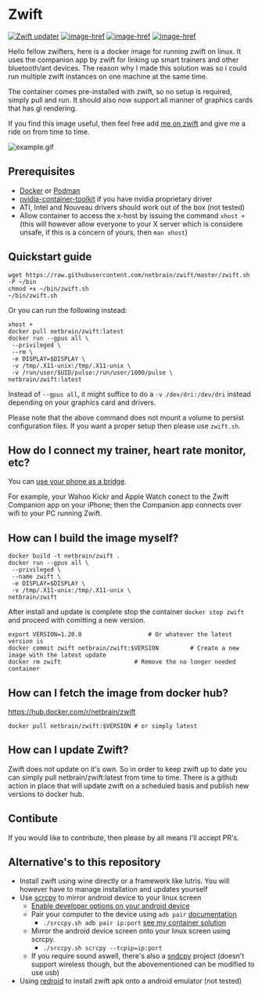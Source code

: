 # Zwift
 
[![Zwift updater][zwift-updater-src]][zwift-updater-href]
[![image-href][image-pulls-src]][image-href]
[![image-href][image-version-src]][image-href]
[![image-href][image-size-src]][image-href]


Hello fellow zwifters, here is a docker image for running zwift on linux. It uses the companion app by zwift for linking up smart trainers and other bluetooth/ant devices. The reason why I made this solution was so i could run multiple zwift instances on one machine at the same time. 

The container comes pre-installed with zwift, so no setup is required, simply pull and run. It should also now support all manner of graphics cards that has gl rendering.

If you find this image useful, then feel free add [me on zwift](https://www.zwift.com/eu/athlete/4e3c5880-1edd-4c5d-a1b8-0974ce3874f0) and give me a ride on from time to time.

![example.gif](https://raw.githubusercontent.com/netbrain/zwift/master/example.gif)

## Prerequisites
- [Docker](https://docs.docker.com/get-docker) or [Podman](https://podman.io/getting-started/installation)
- [nvidia-container-toolkit](https://github.com/NVIDIA/nvidia-docker) if you have nvidia proprietary driver
- ATI, Intel and Nouveau drivers should work out of the box (not tested)
- Allow container to access the x-host by issuing the command `xhost +` (this will however allow everyone to your X server which is considere unsafe, if this is a concern of yours, then `man xhost`)

## Quickstart guide
```
wget https://raw.githubusercontent.com/netbrain/zwift/master/zwift.sh -P ~/bin
chmod +x ~/bin/zwift.sh
~/bin/zwift.sh
```

Or you can run the following instead:

```
xhost +
docker pull netbrain/zwift:latest
docker run --gpus all \ 
 --privileged \
 --rm \
 -e DISPLAY=$DISPLAY \
 -v /tmp/.X11-unix:/tmp/.X11-unix \
 -v /run/user/$UID/pulse:/run/user/1000/pulse \
netbrain/zwift:latest
```

Instead of `--gpus all`, it might suffice to do a `-v /dev/dri:/dev/dri` instead depending on your graphics card and drivers.

Please note that the above command does not mount a volume to persist configuration files. 
If you want a proper setup then please use `zwift.sh`.

## How do I connect my trainer, heart rate monitor, etc?

You can [use your phone as a bridge](https://support.zwift.com/using-the-zwift-companion-app-Hybn8qzPr).

For example, your Wahoo Kickr and Apple Watch conect to the Zwift Companion app on your
iPhone; then the Companion app connects over wifi to your PC running Zwift.

## How can I build the image myself?

```
docker build -t netbrain/zwift .
docker run --gpus all \
 --privileged \
 --name zwift \
 -e DISPLAY=$DISPLAY \
 -v /tmp/.X11-unix:/tmp/.X11-unix \
netbrain/zwift
```

After install and update is complete stop the container `docker stop zwift` and proceed with comitting a new version.

```
export VERSION=1.20.0			  		# Or whatever the latest version is
docker commit zwift netbrain/zwift:$VERSION 		# Create a new image with the latest update
docker rm zwift 					# Remove the no longer needed container
```

## How can I fetch the image from docker hub?

https://hub.docker.com/r/netbrain/zwift

```
docker pull netbrain/zwift:$VERSION # or simply latest
```

## How can I update Zwift?

Zwift does not update on it's own. So in order to keep zwift up to date you can simply pull netbrain/zwift:latest from time to time. There is a github action in place that will update zwift on a scheduled basis and publish new versions to docker hub.

## Contibute

If you would like to contribute, then please by all means I'll accept PR's. 

## Alternative's to this repository

* Install zwift using wine directly or a framework like lutris. You will however have to manage installation and updates yourself
* Use [scrcpy](https://github.com/Genymobile/scrcpy) to mirror android device to your linux screen
  * [Enable developer options on your android device](https://developer.android.com/studio/debug/dev-options#enable)
  * Pair your computer to the device using `adb pair` [documentation](https://developer.android.com/studio/command-line/adb#wireless-android11-command-line) 
    * `./srccpy.sh adb pair ip:port`  [see my container solution](https://github.com/netbrain/dockerfiles/tree/master/scrcpy)
  * Mirror the android device screen onto your linux screen using scrcpy.
      * `./srccpy.sh scrcpy --tcpip=ip:port`
  * If you require sound aswell, there's also a [sndcpy](https://github.com/rom1v/sndcpy) project (doesn't support wireless though, but the abovementioned can be modified to use usb)
* Using [redroid](https://hub.docker.com/r/redroid/redroid) to install zwift apk onto a android emulator (not tested)

[zwift-updater-src]:https://github.com/netbrain/zwift/actions/workflows/zwift_updater.yaml/badge.svg
[zwift-updater-href]:https://github.com/netbrain/zwift/actions/workflows/zwift_updater.yaml
[image-version-src]:https://img.shields.io/docker/v/netbrain/zwift/latest?logo=docker&logoColor=white
[image-pulls-src]:https://badgen.net/docker/pulls/netbrain/zwift?icon=docker&label=pulls
[image-size-src]:https://badgen.net/docker/size/netbrain/zwift?icon=docker&label=size
[image-href]:https://hub.docker.com/r/netbrain/zwift/tags
